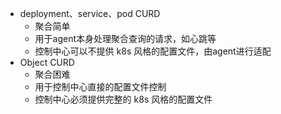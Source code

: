 
- deployment、service、pod CURD
  - 聚合简单
  - 用于agent本身处理聚合查询的请求，如心跳等
  - 控制中心可以不提供 k8s 风格的配置文件，由agent进行适配
- Object CURD
  - 聚合困难
  - 用于控制中心直接的配置文件控制
  - 控制中心必须提供完整的 k8s 风格的配置文件


